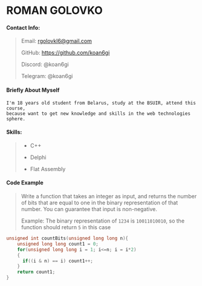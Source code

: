 
# ROMAN GOLOVKO

#### Contact Info:

> Email: rgolovkl6@gmail.com
>
> GitHub: https://github.com/koan6gi
>
> Discord: @koan6gi
>
> Telegram: @koan6gi


#### Briefly About Myself

    I'm 18 years old student from Belarus, study at the BSUIR, attend this course,
    because want to get new knowledge and skills in the web technologies sphere.


#### Skills:

> - C++
>
> - Delphi
>
> - Flat Assembly

#### Code Example

> Write a function that takes an integer as input, and returns the number of bits that are equal to one in the binary representation of
> that number. You can guarantee that input is non-negative.
> 
> Example: The binary representation of `1234` is `10011010010`, so the function should return `5` in this case

``` C++
unsigned int countBits(unsigned long long n){
    unsigned long long count1 = 0;
    for(unsigned long long i = 1; i<=n; i = i*2)
    {
      if((i & n) == i) count1++;
    }
    return count1;
}
```
